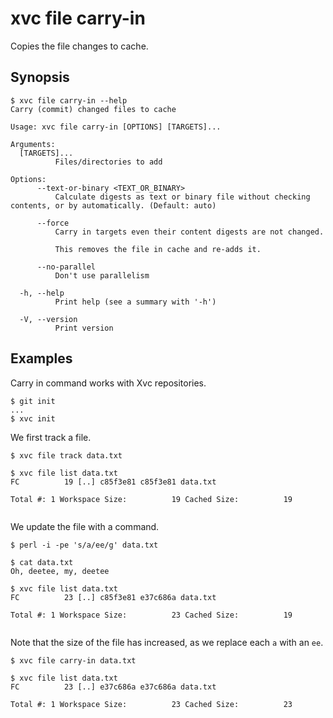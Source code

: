 # xvc file carry-in

Copies the file changes to cache.

## Synopsis

```console
$ xvc file carry-in --help
Carry (commit) changed files to cache

Usage: xvc file carry-in [OPTIONS] [TARGETS]...

Arguments:
  [TARGETS]...
          Files/directories to add

Options:
      --text-or-binary <TEXT_OR_BINARY>
          Calculate digests as text or binary file without checking contents, or by automatically. (Default: auto)

      --force
          Carry in targets even their content digests are not changed.
          
          This removes the file in cache and re-adds it.

      --no-parallel
          Don't use parallelism

  -h, --help
          Print help (see a summary with '-h')

  -V, --version
          Print version

```

## Examples

Carry in command works with Xvc repositories.

```console
$ git init
...
$ xvc init

```

We first track a file.

```console
$ xvc file track data.txt

$ xvc file list data.txt
FC          19 [..] c85f3e81 c85f3e81 data.txt

Total #: 1 Workspace Size:          19 Cached Size:          19


```

We update the file with a command.

```console
$ perl -i -pe 's/a/ee/g' data.txt

$ cat data.txt
Oh, deetee, my, deetee

$ xvc file list data.txt
FC          23 [..] c85f3e81 e37c686a data.txt

Total #: 1 Workspace Size:          23 Cached Size:          19


```

Note that the size of the file has increased, as we replace each `a` with an `ee`.

```console
$ xvc file carry-in data.txt

$ xvc file list data.txt
FC          23 [..] e37c686a e37c686a data.txt

Total #: 1 Workspace Size:          23 Cached Size:          23


```
